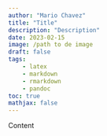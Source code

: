 ```yaml
---
author: "Mario Chavez"
title: "Title"
description: "Description"
date: 2023-02-15
image: /path to de image
draft: false
tags:
    - latex
    - markdown
    - rmarkdown
    - pandoc
toc: true
mathjax: false
---
```


Content
